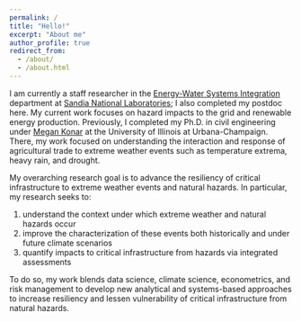 ```yaml
---
permalink: /
title: "Hello!"
excerpt: "About me"
author_profile: true
redirect_from: 
  - /about/
  - /about.html
---
```


I am currently a staff researcher in the [Energy-Water Systems Integration](https://energy.sandia.gov/programs/energy-water/) department at [Sandia National Laboratories](https://www.sandia.gov/); I also completed my postdoc here. My current work focuses on hazard impacts to the grid and renewable energy production. Previously, I completed my Ph.D. in civil engineering under [Megan Konar](http://mkonar.cee.illinois.edu/) at the University of Illinois at Urbana-Champaign. There, my work focused on understanding the interaction and response of agricultural trade to extreme weather events such as temperature extrema, heavy rain, and drought.

My overarching research goal is to advance the resiliency of critical infrastructure to extreme weather events and natural hazards. In particular, my research seeks to:

<ol>
<li> understand the context under which extreme weather and natural hazards occur </li>
<li> improve the characterization of these events both historically and under future climate scenarios </li>
<li> quantify  impacts to critical infrastructure from hazards via integrated assessments </li> 
</ol>

To do so, my work blends data science, climate science, econometrics, and risk management to develop new analytical and systems-based approaches to increase resiliency and lessen vulnerability of critical infrastructure from natural hazards.  


